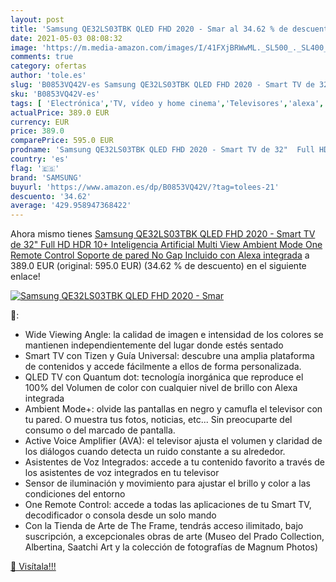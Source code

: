 ```yaml
---
layout: post
title: 'Samsung QE32LS03TBK QLED FHD 2020 - Smar al 34.62 % de descuento'
date: 2021-05-03 08:08:32
image: 'https://m.media-amazon.com/images/I/41FXjBRWwML._SL500_._SL400_.jpg'
comments: true
category: ofertas
author: 'tole.es'
slug: 'B0853VQ42V-es Samsung QE32LS03TBK QLED FHD 2020 - Smart TV de 32" Full...'
sku: 'B0853VQ42V-es'
tags: [ 'Electrónica','TV, vídeo y home cinema','Televisores','alexa','samsung', ]
actualPrice: 389.0 EUR
currency: EUR
price: 389.0
comparePrice: 595.0 EUR
prodname: 'Samsung QE32LS03TBK QLED FHD 2020 - Smart TV de 32"  Full HD  HDR 10+  Inteligencia Artificial  Multi View  Ambient Mode  One Remote Control  Soporte de pared No Gap Incluido  con Alexa integrada'
country: 'es'
flag: '🇪🇸'
brand: 'SAMSUNG'
buyurl: 'https://www.amazon.es/dp/B0853VQ42V/?tag=tolees-21'
descuento: '34.62'
average: '429.958947368422'
---
```


Ahora mismo tienes [Samsung QE32LS03TBK QLED FHD 2020 - Smart TV de 32"  Full HD  HDR 10+  Inteligencia Artificial  Multi View  Ambient Mode  One Remote Control  Soporte de pared No Gap Incluido  con Alexa integrada](https://www.amazon.es/dp/B0853VQ42V/?tag=tolees-21) a 389.0 EUR (original: 595.0 EUR) (34.62 %  de descuento) en el siguiente enlace!

[![Samsung QE32LS03TBK QLED FHD 2020 - Smar](https://m.media-amazon.com/images/I/41FXjBRWwML._SL500_._SL400_.jpg)](https://www.amazon.es/dp/B0853VQ42V/?tag=tolees-21)

🔎:

- Wide Viewing Angle: la calidad de imagen e intensidad de los colores se mantienen independientemente del lugar donde estés sentado
- Smart TV con Tizen y Guía Universal: descubre una amplia plataforma de contenidos y accede fácilmente a ellos de forma personalizada.
- QLED TV con Quantum dot: tecnología inorgánica que reproduce el 100% del Volumen de color con cualquier nivel de brillo con Alexa integrada
- Ambient Mode+: olvide las pantallas en negro y camufla el televisor con tu pared. O muestra tus fotos, noticias, etc... Sin preocuparte del consumo o del marcado de pantalla.
- Active Voice Amplifier (AVA): el televisor ajusta el volumen y claridad de los diálogos cuando detecta un ruido constante a su alrededor.
- Asistentes de Voz Integrados: accede a tu contenido favorito a través de los asistentes de voz integrados en tu televisor
- Sensor de iluminación y movimiento para ajustar el brillo y color a las condiciones del entorno
- One Remote Control: accede a todas las aplicaciones de tu Smart TV, decodificador o consola desde un solo mando
- Con la Tienda de Arte de The Frame, tendrás acceso ilimitado, bajo suscripción, a excepcionales obras de arte (Museo del Prado Collection, Albertina, Saatchi Art y la colección de fotografías de Magnum Photos)

[🛒 Visítala!!!](https://www.amazon.es/dp/B0853VQ42V/?tag=tolees-21)
